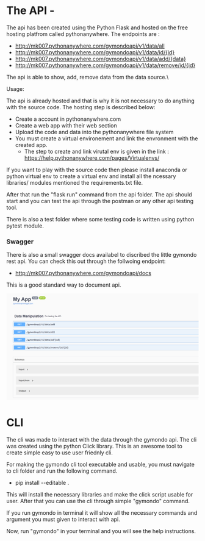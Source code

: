 # The API - 
The api has been created using the Python Flask and hosted on the free hosting platfrom called pythonanywhere.
The endpoints are :

- http://mk007.pythonanywhere.com/gymondoapi/v1/data/all
- http://mk007.pythonanywhere.com/gymondoapi/v1/data/id/{id}
- http://mk007.pythonanywhere.com/gymondoapi/v1/data/add/{data}
- http://mk007.pythonanywhere.com/gymondoapi/v1/data/remove/id/{id}

The api is able to show, add, remove data from the data source.\

Usage:

The api is already hosted and that is why it is not necessary to do anything with the source code.
The hosting step is described below:

* Create a account in pythonanywhere.com
* Create a web app with their web section
* Upload the code and data into the pythonanywhere file system
* You must create a virtual environement and link the envronment with the created app.
    * The step to create and link virutal env is given in the link : https://help.pythonanywhere.com/pages/Virtualenvs/



If you want to play with the source code then please install anaconda or python virtual env to create a virtual env and install all the ncessary libraries/ modules mentioned the requirements.txt file. 

After that run the "flask run" command from the api folder. The api should start and you can test the api through the postman or any other api testing tool. 

There is also a test folder where some testing code is written using python pytest module. 


### Swagger

There is also a small swagger docs availabel to discribed the little gymondo rest api. 
You can check this out through the follwoing endpoint:

- http://mk007.pythonanywhere.com/gymondoapi/docs

This is a good standard way to document api.

![alt text](gymondo-ins.png)



# CLI
The cli was made to interact with the data through the gymondo api. The cli was created using the python Click library. This is an awesome tool to create simple easy to use user friednly cli.

For making the gymondo cli tool executable and usable, you must navigate to cli folder and run the following command.

- pip install --editable .

This will install the necessary libraries and make the click script usable for user.
After that you can use the cli through simple "gymondo" command.

If you run gymondo in terminal it will show all the necessary commands and argument you must given to interact with api.

Now, run "gymondo" in your terminal and you will see the help instructions.
